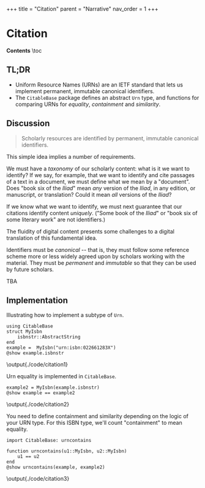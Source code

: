 +++
title = "Citation"
parent = "Narrative"
nav_order = 1
+++

# Citation

**Contents** \toc

## TL;DR

- Uniform Resource Names (URNs) are an IETF standard that lets us implement permanent, immutable canonical identifiers.
- The `CitableBase` package defines an abstract `Urn` type, and functions for comparing URNs for *equality*, *containment* and *similarity*.

## Discussion 

> Scholarly resources are identified by permanent, immutable canonical identifiers.

This simple idea implies a number of requirements.

We must have a *taxonomy* of our scholarly content: what is it we want to identify?  If we say, for example, that we want to identify and cite passages of a text in a document, we must define what we mean by a "document". Does "book six of the *Iliad*" mean *any* version of the *Iliad*, in any edition, or manuscript, or translation?  Could it mean *all* versions of the *Iliad*? 

If we know what we want to identify, we must next guarantee that our citations identify content *uniquely*.  ("Some book of the *Iliad*" or "book six of some literary work" are  not identifiers.)




The fluidity of digital content presents some challenges to a digital translation of this fundamental idea.  




Identifiers must be *canonical* -- that is, they must follow some reference scheme more or less widely agreed upon by scholars working with the material.  They must be *permanent* and *immutable* so that they can be used by future scholars.  



TBA

## Implementation

Illustrating how to implement a subtype of `Urn`.

```julia:./code/citation1
using CitableBase
struct MyIsbn 
    isbnstr::AbstractString
end
example =  MyIsbn("urn:isbn:022661283X")
@show example.isbnstr
```
\output{./code/citation1}

Urn equality is implemented in `CitableBase`.

```julia:./code/citation2
example2 = MyIsbn(example.isbnstr)
@show example == example2
```
\output{./code/citation2}

You need to define containment and similarity depending on the logic of your URN type. For this ISBN type, we'll count "containment" to mean equality.


```julia:./code/citation3
import CitableBase: urncontains

function urncontains(u1::MyIsbn, u2::MyIsbn)
    u1 == u2
end
@show urncontains(example, example2)
```
\output{./code/citation3}